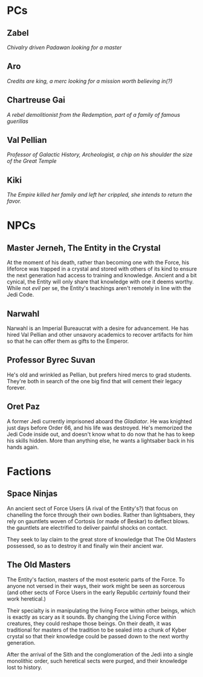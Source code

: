 # PCs
## Zabel
*Chivalry driven Padawan looking for a master*
## Aro
*Credits are king, a merc looking for a mission worth believing in(?)*
## Chartreuse Gai
*A rebel demolitionist from the Redemption, part of a family of famous guerillas*
## Val Pellian
*Professor of Galactic History, Archeologist, a chip on his shoulder the size of the Great Temple*
## Kiki
*The Empire killed her family and left her crippled, she intends to return the favor.*

# NPCs
## Master Jerneh, The Entity in the Crystal
At the moment of his death, rather than becoming one with the Force, his lifeforce was trapped in a crystal and stored with others of its kind to ensure the next generation had access to training and knowledge.  Ancient and a bit cynical, the Entity will only share that knowledge with one it deems worthy.  While not *evil* per se, the Entity's teachings aren't remotely in line with the Jedi Code.

## Narwahl
Narwahl is an Imperial Bureaucrat with a desire for advancement.  He has hired Val Pellian and other unsavory academics to recover artifacts for him so that he can offer them as gifts to the Emperor.

## Professor Byrec Suvan
He's old and wrinkled as Pellian, but prefers hired mercs to grad students.  They're both in search of the one big find that will cement their legacy forever.

## Oret Paz
A former Jedi currently imprisoned aboard the *Gladiator*.  He was knighted just days before Order 66, and his life was destroyed.  He's memorized the Jedi Code inside out, and doesn't know what to do now that he has to keep his skills hidden.  More than anything else, he wants a lightsaber back in his hands again.

# Factions
## Space Ninjas
An ancient sect of Force Users (A rival of the Entity's?) that focus on chanelling the force through their own bodies.  Rather than lightsabers, they rely on gauntlets woven of Cortosis (or made of Beskar) to deflect blows.  the gauntlets are electrified to deliver painful shocks on contact.

They seek to lay claim to the great store of knowledge that The Old Masters possessed, so as to destroy it and finally win their ancient war.

## The Old Masters
The Entity's faction, masters of the most esoteric parts of the Force.  To anyone not versed in their ways, their work might be seen as sorcerous (and other sects of Force Users in the early Republic *certainly* found their work heretical.)

Their specialty is in manipulating the living Force within other beings, which is exactly as scary as it sounds.  By changing the Living Force within creatures, they could reshape those beings.  On their death, it was traditional for masters of the tradition to be sealed into a chunk of Kyber crystal so that their knowledge could be passed down to the next worthy generation.

After the arrival of the Sith and the conglomeration of the Jedi into a single monolithic order, such heretical sects were purged, and their knowledge lost to history.
